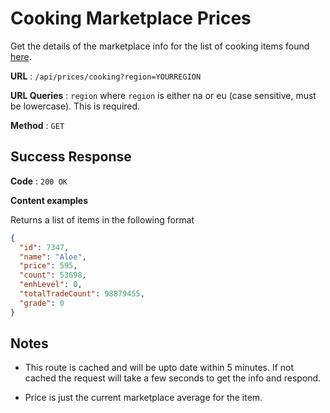 # Cooking Marketplace Prices

Get the details of the marketplace info for the list of cooking items found [here](../../data/Cooking.json).

**URL** : `/api/prices/cooking?region=YOURREGION`

**URL Queries** : `region` where `region` is either na or eu (case sensitive, must be lowercase). This is required.

**Method** : `GET`

## Success Response

**Code** : `200 OK`

**Content examples**

Returns a list of items in the following format

```json
{
  "id": 7347,
  "name": "Aloe",
  "price": 595,
  "count": 53698,
  "enhLevel": 0,
  "totalTradeCount": 98879455,
  "grade": 0
}
```

## Notes

- This route is cached and will be upto date within 5 minutes. If not cached the request will take a few seconds to get the info and respond.

- Price is just the current marketplace average for the item.
